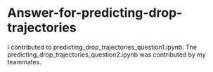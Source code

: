 # Answer-for-predicting-drop-trajectories

I contributed to predicting_drop_trajectories_question1.ipynb. The predicting_drop_trajectories_question2.ipynb was contributed by my teammates.

